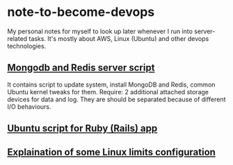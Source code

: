 # note-to-become-devops
My personal notes for myself to look up later whenever I run into server-related tasks. It's mostly about AWS, Linux (Ubuntu) and other devops technologies.

## [Mongodb and Redis server script]()
It contains script to update system, install MongoDB and Redis, common Ubuntu kernel tweaks for them.
Require: 2 additional attached storage devices for data and log. They are should be separated because of different I/O behaviours.

## [Ubuntu script for Ruby (Rails) app]()
## [Explaination of some Linux limits configuration]()
